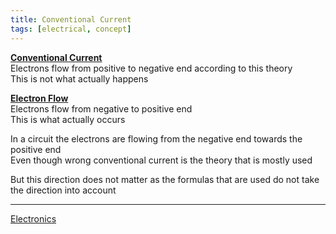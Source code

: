 ```yaml
---
title: Conventional Current
tags: [electrical, concept]
---
```


**<u>Conventional Current</u>**  
Electrons flow from positive to negative end according to this theory  
This is not what actually happens

**<u>Electron Flow</u>**  
Electrons flow from negative to positive end  
This is what actually occurs

In a circuit the electrons are flowing from the negative end towards the positive end  
Even though wrong conventional current is the theory that is mostly used

But this direction does not matter as the formulas that are used do not take the direction into account

---

[Electronics](Electronics.md)